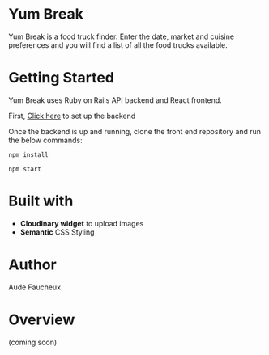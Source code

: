 # Yum Break

Yum Break is a food truck finder. Enter the date, market and cuisine preferences and you will find a list of all the food trucks available.

# Getting Started

Yum Break uses Ruby on Rails API backend and React frontend.

First, [Click here](https://github.com/audefaucheux/food-market-backend) to set up the backend

Once the backend is up and running, clone the front end repository and run the below commands:
```
npm install
```
```
npm start
```

# Built with

- **Cloudinary widget** to upload images
- **Semantic** CSS Styling

# Author

Aude Faucheux

# Overview
(coming soon)
